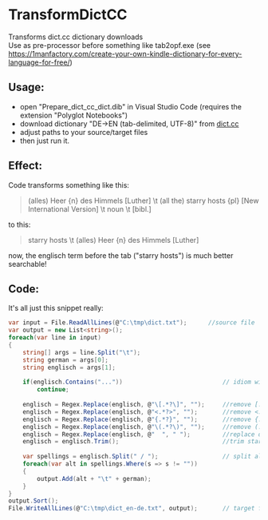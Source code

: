 # TransformDictCC

Transforms dict.cc dictionary downloads  
Use as pre-processor before something like tab2opf.exe (see <https://1manfactory.com/create-your-own-kindle-dictionary-for-every-language-for-free/>)

  
## Usage:
- open "Prepare_dict_cc_dict.dib" in Visual Studio Code (requires the extension "Polyglot Notebooks")
- download dictionary "DE->EN (tab-delimited, UTF-8)" from [dict.cc](https://www1.dict.cc/translation_file_request.php?l=e)
- adjust paths to your source/target files
- then just run it.  
   
  
## Effect:

Code transforms something like this:

>(alles) Heer {n} des Himmels [Luther] \t (all the) starry hosts {pl} [New International Version] \t noun \t [bibl.]
  
to this:  
  
>starry hosts \t (alles) Heer {n} des Himmels [Luther]

now, the englisch term before the tab ("starry hosts") is much better searchable!  

  
## Code:
It's all just this snippet really:

```csharp
var input = File.ReadAllLines(@"C:\tmp\dict.txt");      //source file
var output = new List<string>();
foreach(var line in input)
{
    string[] args = line.Split("\t");
    string german = args[0];
    string englisch = args[1];
    
    if(englisch.Contains("..."))                            // idiom with wildcard is not searchable, so skip it
        continue;
    
    englisch = Regex.Replace(englisch, @"\[.*?\]", "");     //remove [...]
    englisch = Regex.Replace(englisch, @"<.*?>", "");       //remove <...>
    englisch = Regex.Replace(englisch, @"{.*?}", "");       //remove {...}
    englisch = Regex.Replace(englisch, @"\(.*?\)", "");     //remove (...)
    englisch = Regex.Replace(englisch, @"  ", " ");         //replace double-spaces
    englisch = englisch.Trim();                             //trim start/end spaces    
    
    var spellings = englisch.Split(" / ");                  // split alternative spellings
    foreach(var alt in spellings.Where(s => s != ""))
    {
        output.Add(alt + "\t" + german);
    }
}
output.Sort();
File.WriteAllLines(@"C:\tmp\dict_en-de.txt", output);       // target file
```
